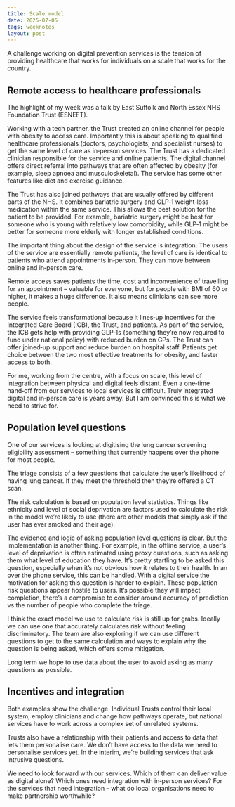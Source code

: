 ```yaml
---
title: Scale model
date: 2025-07-05
tags: weeknotes
layout: post
---
```


A challenge working on digital prevention services is the tension of providing healthcare that works for individuals on a scale that works for the country.

## Remote access to healthcare professionals

The highlight of my week was a talk by East Suffolk and North Essex NHS Foundation Trust (ESNEFT).

Working with a tech partner, the Trust created an online channel for people with obesity to access care. Importantly this is about speaking to qualified healthcare professionals (doctors, psychologists, and specialist nurses) to get the same level of care as in‑person services. The Trust has a dedicated clinician responsible for the service and online patients. The digital channel offers direct referral into pathways that are often affected by obesity (for example, sleep apnoea and musculoskeletal). The service has some other features like diet and exercise guidance.

The Trust has also joined pathways that are usually offered by different parts of the NHS. It combines bariatric surgery and GLP‑1 weight‑loss medication within the same service. This allows the best solution for the patient to be provided. For example, bariatric surgery might be best for someone who is young with relatively low comorbidity, while GLP‑1 might be better for someone more elderly with longer established conditions.

The important thing about the design of the service is integration. The users of the service are essentially remote patients, the level of care is identical to patients who attend appointments in‑person. They can move between online and in‑person care.

Remote access saves patients the time, cost and inconvenience of travelling for an appointment – valuable for everyone, but for people with BMI of 60 or higher, it makes a huge difference. It also means clinicians can see more people.

The service feels transformational because it lines‑up incentives for the Integrated Care Board (ICB), the Trust, and patients. As part of the service, the ICB gets help with providing GLP‑1s (something they’re now required to fund under national policy) with reduced burden on GPs. The Trust can offer joined‑up support and reduce burden on hospital staff. Patients get choice between the two most effective treatments for obesity, and faster access to both.

For me, working from the centre, with a focus on scale, this level of integration between physical and digital feels distant. Even a one‑time hand‑off from our services to local services is difficult. Truly integrated digital and in‑person care is years away. But I am convinced this is what we need to strive for.

## Population level questions

One of our services is looking at digitising the lung cancer screening eligibility assessment – something that currently happens over the phone for most people.

The triage consists of a few questions that calculate the user’s likelihood of having lung cancer. If they meet the threshold then they’re offered a CT scan.

The risk calculation is based on population level statistics. Things like ethnicity and level of social deprivation are factors used to calculate the risk in the model we’re likely to use (there are other models that simply ask if the user has ever smoked and their age).

The evidence and logic of asking population level questions is clear. But the implementation is another thing. For example, in the offline service, a user’s level of deprivation is often estimated using proxy questions, such as asking them what level of education they have. It’s pretty startling to be asked this question, especially when it’s not obvious how it relates to their health. In an over the phone service, this can be handled. With a digital service the motivation for asking this question is harder to explain. These population risk questions appear hostile to users. It’s possible they will impact completion, there’s a compromise to consider around accuracy of prediction vs the number of people who complete the triage.

I think the exact model we use to calculate risk is still up for grabs. Ideally we can use one that accurately calculates risk without feeling discriminatory. The team are also exploring if we can use different questions to get to the same calculation and ways to explain why the question is being asked, which offers some mitigation.

Long term we hope to use data about the user to avoid asking as many questions as possible.

## Incentives and integration

Both examples show the challenge. Individual Trusts control their local system, employ clinicians and change how pathways operate, but national services have to work across a complex set of unrelated systems.

Trusts also have a relationship with their patients and access to data that lets them personalise care. We don’t have access to the data we need to personalise services yet. In the interim, we’re building services that ask intrusive questions.

We need to look forward with our services. Which of them can deliver value as digital alone? Which ones need integration with in‑person services? For the services that need integration – what do local organisations need to make partnership worthwhile?
